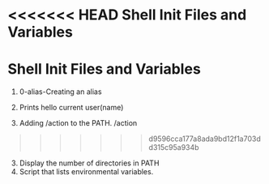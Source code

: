<<<<<<< HEAD
Shell Init Files and Variables
=======
# Shell Init Files and Variables
1. 0-alias-Creating an alias

2. Prints hello current user(name)
3. Adding /action to the PATH. /action
>>>>>>> d9596cca177a8ada9bd12f1a703dd315c95a934b
3. Display the number of directories in PATH
4. Script that lists environmental variables.
